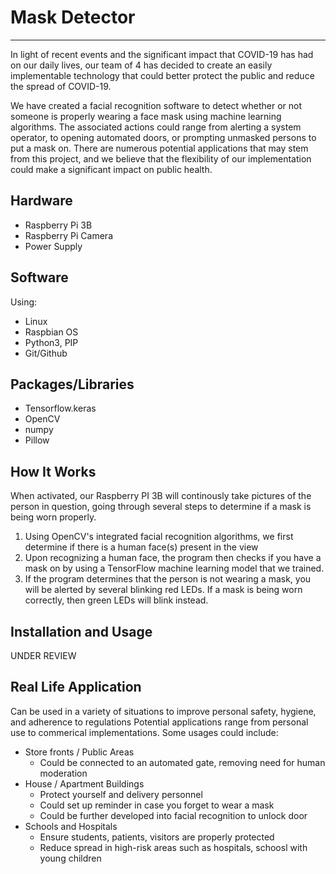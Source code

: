 # Mask Detector
---
In light of recent events and the significant impact that COVID-19 has had on our daily lives, our team of 4 has
decided to create an easily implementable technology that could better protect the public and reduce the spread of COVID-19. 

We have created a facial recognition software to detect whether or not someone is properly wearing a face mask using machine
learning algorithms. The associated actions could range from alerting a system operator, to opening automated doors, or 
prompting unmasked persons to put a mask on. There are numerous potential applications that may stem from this project, 
and we believe that the flexibility of our implementation could make a significant impact on public health.


## Hardware
- Raspberry Pi 3B 
- Raspberry Pi Camera
- Power Supply 

## Software
Using:
- Linux
- Raspbian OS
- Python3, PIP
- Git/Github

## Packages/Libraries
- Tensorflow.keras
- OpenCV
- numpy
- Pillow


## How It Works
When activated, our Raspberry PI 3B will continously take pictures of the person in question, going through several steps
to determine if a mask is being worn properly.
1) Using OpenCV's integrated facial recognition algorithms, we first determine if there is a human face(s) present in the view
2) Upon recognizing a human face, the program then checks if you have a mask on by using a TensorFlow machine learning model
   that we trained. 
3) If the program determines that the person is not wearing a mask, you will be alerted by several blinking red LEDs. 
   If a mask is being worn correctly, then green LEDs will blink instead.
   

## Installation and Usage
UNDER REVIEW


## Real Life Application
Can be used in a variety of situations to improve personal safety, hygiene, and adherence to regulations
Potential applications range from personal use to commerical implementations. Some usages could include:

- Store fronts / Public Areas
    - Could be connected to an automated gate, removing need for human moderation 
- House / Apartment Buildings
    - Protect yourself and delivery personnel
    - Could set up reminder in case you forget to wear a mask
    - Could be further developed into facial recognition to unlock door
- Schools and Hospitals
    - Ensure students, patients, visitors are properly protected
    - Reduce spread in high-risk areas such as hospitals, schoosl with young children
